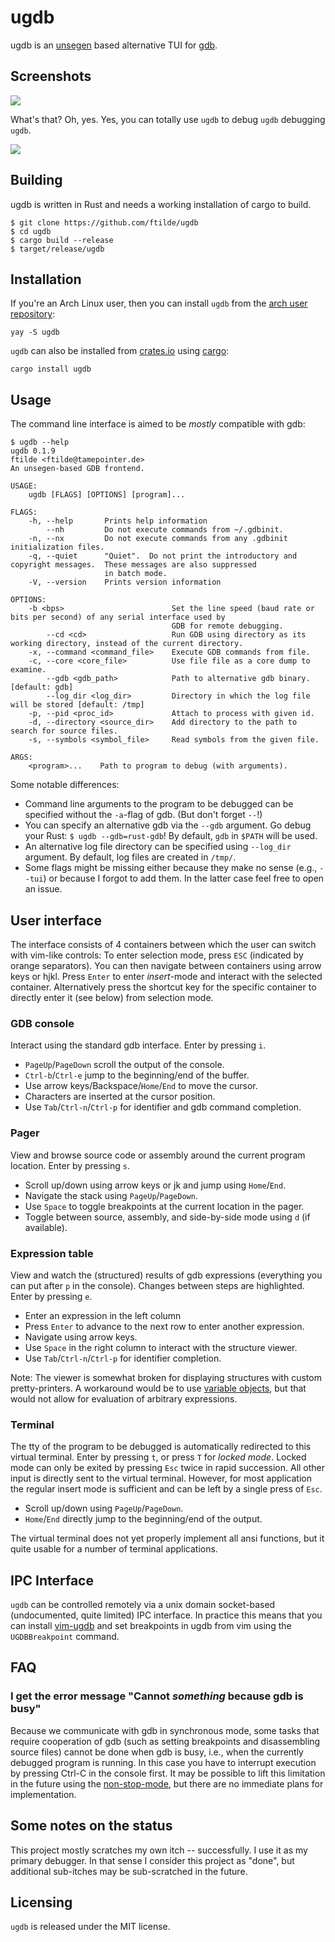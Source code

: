 # ugdb

ugdb is an [unsegen](https://github.com/ftilde/unsegen) based alternative TUI for [gdb](https://www.gnu.org/software/gdb/).

## Screenshots
![](screenshot.png)

What's that? Oh, yes. Yes, you can totally use `ugdb` to debug `ugdb` debugging `ugdb`.

![](ugdbception.png)

## Building

ugdb is written in Rust and needs a working installation of cargo to build.

```
$ git clone https://github.com/ftilde/ugdb
$ cd ugdb
$ cargo build --release
$ target/release/ugdb
```

## Installation

If you're an Arch Linux user, then you can install `ugdb` from the [arch user repository](https://aur.archlinux.org/packages/ugdb/):
```
yay -S ugdb
```

`ugdb` can also be installed from [crates.io](https://crates.io/crates/ugdb) using [cargo](https://github.com/rust-lang/cargo/):
```
cargo install ugdb
```

## Usage

The command line interface is aimed to be *mostly* compatible with gdb:
```
$ ugdb --help
ugdb 0.1.9
ftilde <ftilde@tamepointer.de>
An unsegen-based GDB frontend.

USAGE:
    ugdb [FLAGS] [OPTIONS] [program]...

FLAGS:
    -h, --help       Prints help information
        --nh         Do not execute commands from ~/.gdbinit.
    -n, --nx         Do not execute commands from any .gdbinit initialization files.
    -q, --quiet      "Quiet".  Do not print the introductory and copyright messages.  These messages are also suppressed
                     in batch mode.
    -V, --version    Prints version information

OPTIONS:
    -b <bps>                        Set the line speed (baud rate or bits per second) of any serial interface used by
                                    GDB for remote debugging.
        --cd <cd>                   Run GDB using directory as its working directory, instead of the current directory.
    -x, --command <command_file>    Execute GDB commands from file.
    -c, --core <core_file>          Use file file as a core dump to examine.
        --gdb <gdb_path>            Path to alternative gdb binary. [default: gdb]
        --log_dir <log_dir>         Directory in which the log file will be stored [default: /tmp]
    -p, --pid <proc_id>             Attach to process with given id.
    -d, --directory <source_dir>    Add directory to the path to search for source files.
    -s, --symbols <symbol_file>     Read symbols from the given file.

ARGS:
    <program>...    Path to program to debug (with arguments).
```

Some notable differences:

* Command line arguments to the program to be debugged can be specified without the `-a`-flag of gdb. (But don't forget `--`!)
* You can specify an alternative gdb via the `--gdb` argument. Go debug your Rust: `$ ugdb --gdb=rust-gdb`! By default, `gdb` in `$PATH` will be used.
* An alternative log file directory can be specified using `--log_dir` argument. By default, log files are created in `/tmp/`.
* Some flags might be missing either because they make no sense (e.g., `--tui`) or because I forgot to add them. In the latter case feel free to open an issue.


## User interface
The interface consists of 4 containers between which the user can switch with vim-like controls:
To enter selection mode, press `ESC` (indicated by orange separators).
You can then navigate between containers using arrow keys or hjkl.
Press `Enter` to enter *insert*-mode and interact with the selected container.
Alternatively press the shortcut key for the specific container to directly enter it (see below) from selection mode.

### GDB console

Interact using the standard gdb interface. Enter by pressing `i`.

* `PageUp`/`PageDown` scroll the output of the console.
* `Ctrl-b`/`Ctrl-e` jump to the beginning/end of the buffer.
* Use arrow keys/Backspace/`Home`/`End` to move the cursor.
* Characters are inserted at the cursor position.
* Use `Tab`/`Ctrl-n`/`Ctrl-p` for identifier and gdb command completion.

### Pager

View and browse source code or assembly around the current program location. Enter by pressing `s`.

* Scroll up/down using arrow keys or jk and jump using `Home`/`End`.
* Navigate the stack using `PageUp`/`PageDown`.
* Use `Space` to toggle breakpoints at the current location in the pager.
* Toggle between source, assembly, and side-by-side mode using `d` (if available).

### Expression table

View and watch the (structured) results of gdb expressions (everything you can put after `p` in the console).
Changes between steps are highlighted.
Enter by pressing `e`.

* Enter an expression in the left column
* Press `Enter` to advance to the next row to enter another expression.
* Navigate using arrow keys.
* Use `Space` in the right column to interact with the structure viewer.
* Use `Tab`/`Ctrl-n`/`Ctrl-p` for identifier completion.

Note: The viewer is somewhat broken for displaying structures with custom pretty-printers.
A workaround would be to use [variable objects](https://sourceware.org/gdb/onlinedocs/gdb/GDB_002fMI-Variable-Objects.html), but that would not allow for evaluation of arbitrary expressions.

### Terminal

The tty of the program to be debugged is automatically redirected to this virtual terminal.
Enter by pressing `t`, or press `T` for *locked mode*.
Locked mode can only be exited by pressing `Esc` twice in rapid succession.
All other input is directly sent to the virtual terminal.
However, for most application the regular insert mode is sufficient and can be left by a single press of `Esc`.

* Scroll up/down using `PageUp`/`PageDown`.
* `Home`/`End` directly jump to the beginning/end of the output.

The virtual terminal does not yet properly implement all ansi functions, but it quite usable for a number of terminal applications.

## IPC Interface

`ugdb` can be controlled remotely via a unix domain socket-based (undocumented, quite limited) IPC interface.
In practice this means that you can install [vim-ugdb](https://github.com/ftilde/vim-ugdb) and set breakpoints in ugdb from vim using the `UGDBBreakpoint` command.

## FAQ

### I get the error message "Cannot *something* because gdb is busy"

Because we communicate with gdb in synchronous mode, some tasks that require cooperation of gdb (such as setting breakpoints and disassembling source files) cannot be done when gdb is busy, i.e., when the currently debugged program is running.
In this case you have to interrupt execution by pressing Ctrl-C in the console first.
It may be possible to lift this limitation in the future using the [non-stop-mode](https://sourceware.org/gdb/current/onlinedocs/gdb/Asynchronous-and-non_002dstop-modes.html#Asynchronous-and-non_002dstop-modes), but there are no immediate plans for implementation.

## Some notes on the status

This project mostly scratches my own itch -- successfully. I use it as my primary debugger. In that sense I consider this project as "done", but additional sub-itches may be sub-scratched in the future.

## Licensing

`ugdb` is released under the MIT license.
